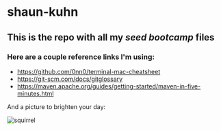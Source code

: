 # shaun-kuhn

## This is the repo with all my _seed bootcamp_ files ##

### Here are a couple reference links I'm using:

* https://github.com/0nn0/terminal-mac-cheatsheet
* https://git-scm.com/docs/gitglossary
* https://maven.apache.org/guides/getting-started/maven-in-five-minutes.html

And a picture to brighten your day:

![squirrel](https://s-media-cache-ak0.pinimg.com/564x/e1/ab/b7/e1abb74ec20a7d7be7b48318dd7c3623.jpg)
